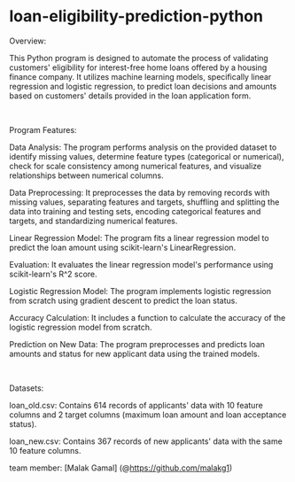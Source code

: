 # loan-eligibility-prediction-python

Overview:

This Python program is designed to automate the process of validating customers' eligibility for interest-free home loans offered by a housing finance company. It utilizes machine learning models, specifically linear regression and logistic regression, to predict loan decisions and amounts based on customers' details provided in the loan application form.

<br>

Program Features:

Data Analysis: The program performs analysis on the provided dataset to identify missing values, determine feature types (categorical or numerical), check for scale consistency among numerical features, and visualize relationships between numerical columns.

Data Preprocessing: It preprocesses the data by removing records with missing values, separating features and targets, shuffling and splitting the data into training and testing sets, encoding categorical features and targets, and standardizing numerical features.

Linear Regression Model: The program fits a linear regression model to predict the loan amount using scikit-learn's LinearRegression.

Evaluation: It evaluates the linear regression model's performance using scikit-learn's R^2 score.

Logistic Regression Model: The program implements logistic regression from scratch using gradient descent to predict the loan status.

Accuracy Calculation: It includes a function to calculate the accuracy of the logistic regression model from scratch.

Prediction on New Data: The program preprocesses and predicts loan amounts and status for new applicant data using the trained models.

<br>

Datasets:

loan_old.csv: Contains 614 records of applicants' data with 10 feature columns and 2 target columns (maximum loan amount and loan acceptance status).

loan_new.csv: Contains 367 records of new applicants' data with the same 10 feature columns.


team member: [Malak Gamal] (@https://github.com/malakg1)
